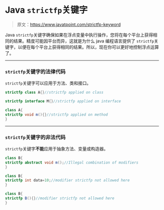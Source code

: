 # Java `strictfp`关键字

> 原文：<https://www.javatpoint.com/strictfp-keyword>

Java `strictfp`关键字确保如果在浮点变量中执行操作，您将在每个平台上获得相同的结果。精度可能因平台而异，这就是为什么 java 编程语言提供了 `strictfp`关键字，以便在每个平台上获得相同的结果。所以，现在你可以更好地控制浮点运算了。

* * *

### `strictfp`关键字的法律代码

`strictfp`关键字可以应用于方法、类和接口。

```java
strictfp class A{}//strictfp applied on class

```

```java
strictfp interface M{}//strictfp applied on interface

```

```java
class A{
strictfp void m(){}//strictfp applied on method
}

```

* * *

### `strictfp`关键字的非法代码

`strictfp`关键字**不能**应用于抽象方法、变量或构造器。

```java
class B{
strictfp abstract void m();//Illegal combination of modifiers
}

```

```java
class B{
strictfp int data=10;//modifier strictfp not allowed here
}

```

```java
class B{
strictfp B(){}//modifier strictfp not allowed here
}

```